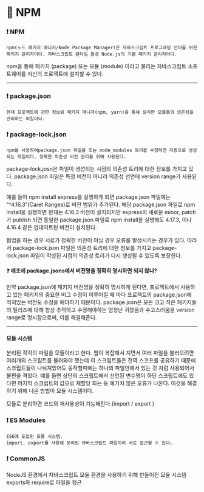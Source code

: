 # 🐣 NPM

### ❗️ NPM

```
npm(노드 패키지 매니저/Node Package Manager)은 자바스크립트 프로그래밍 언어를 위한 패키지 관리자이다. 자바스크립트 런타임 환경 Node.js의 기본 패키지 관리자이다.
```

npm을 통해 패키지 (package) 또는 모듈 (module) 이라고 불리는 자바스크립트 소프트웨어를 자신의 프로젝트에 설치할 수 있다.

***

### ❗️ package.json

```
현재 프로젝트에 관한 정보와 패키지 매니저(npm, yarn)을 통해 설치한 모듈들의 의존성을 관리하는 파일이다.
```

### ❗️ package-lock.json

```
npm을 사용하여package.json 파일을 또는 node_modules 트리를 수정하면 자동으로 생성되는 파일이다. 정확한 의존성 버전 관리를 위해 사용된다.
```

package-lock.josn은 파일이 생성되는 시점의 의존성 트리에 대한 정보를 가지고 있다. package.json 파일은 특정 버전이 아니라 의존성 선언에 version range가 사용된다.

예를 들어 npm install express를 실행하게 되면 package.json 파일에는 “^4.16.3”(Caret Ranges)로 버전 범위가 추가된다. 해당 package.json 파일로 npm install을 실행하면 현재는 4.16.3 버전이 설치되지만 express의 새로운 minor, patch가 publish 되면 동일한 package.json 파일로 npm install을 실행해도 4.17.3, 이나 4.16.4 같은 업데이트된 버전이 설치된다.

협업을 하는 경우 서로가 정확한 버전이 아닐 경우 오류를 발생시키는 경우가 있다. 따라서 package-lock.json 파일은 의존성 트리에 대한 정보를 가지고 package-lock.json 파일이 작성된 시점의 의존성 트리가 다시 생성될 수 있도록 보장한다.

#### ❓ 애초에 package.jsons에서 버전명을 정확히 명시하면 되지 않나?

만약 package.json에 패키지 버전명을 정확히 명시하게 된다면, 프로젝트에서 사용하고 있는 패키지의 중요한 버그 수정이 이루어질 때 마다 프로젝트의 package.json에 적혀있는 버전도 수정을 해야하기 때문이다. package.josn은 모든 크고 작은 패키지들의 릴리즈에 대해 항상 추적하고 수정해야하는 엄청난 귀찮음과 수고스러움을 version range로 명시함으로써, 이를 해결해준다.

***

#### 모듈 시스템

분리된 각각의 파일을 모듈이라고 한다. 웹이 복잡해서 지면서 여러 파일을 불러오려면 여러개의 스크립트를 불러와야 했는데 이 스크립트들은 전역 스코프를 공유하기 때문에 스크립트들이 나눠져있어도 동작할때에는 하나의 파일안에서 있는 것 처럼 사용되어서 불편을 격었다. 예를 들면 상단의 스크립트에서 선언된 변수명이 하단 스크립트에도 있다면 마지막 스크립트의 값으로 재할당 되는 등 예기치 않은 오류가 나온다. 이것을 해결하기 위해 나온 방법이 모듈 시스템이다.

모듈로 분리하면 코드의 재사용성이 가능해진다.(import / export )

### ❗️ ES Modules

```
ES6에 도입된 모듈 시스템.
import, export를 사용해 분리된 자바스크립트 파일끼리 서로 접근할 수 있다.
```

### ❗️ CommonJS

NodeJS 환경에서 자바스크립트 모듈 환경을 사용하기 위해 만들어진 모듈 시스템 exports와 require로 파일을 접근
